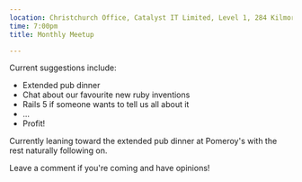 ```yaml
---
location: Christchurch Office, Catalyst IT Limited, Level 1, 284 Kilmore St, Christchurch
time: 7:00pm
title: Monthly Meetup

---
```


Current suggestions include:

- Extended pub dinner
- Chat about our favourite new ruby inventions
- Rails 5 if someone wants to tell us all about it
- ...
- Profit!

Currently leaning toward the extended pub dinner at Pomeroy's with the rest naturally following on.

Leave a comment if you're coming and have opinions!
